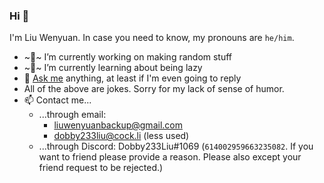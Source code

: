 ### Hi 👋

I'm Liu Wenyuan. In case you need to know, my pronouns are `he/him`.

- ~🔭~ I’m currently working on making random stuff
- ~🌱~ I’m currently learning about being lazy
- 💬 [Ask me](../../issues) anything, at least if I'm even going to reply
- All of the above are jokes. Sorry for my lack of sense of humor.
- 📫 Contact me...
  - ...through email:
    - liuwenyuanbackup@gmail.com
    - dobby233liu@cock.li (less used)
  - ...through Discord: Dobby233Liu#1069 (`614002959663235082`. If you want to friend please provide a reason. Please also except your friend request to be rejected.)
